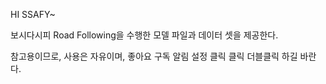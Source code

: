 HI SSAFY~

보시다시피 Road Following을 수행한 모델 파일과 데이터 셋을 제공한다.

참고용이므로, 사용은 자유이며, 좋아요 구독 알림 설정 클릭 클릭 더블클릭 하길 바란다.
